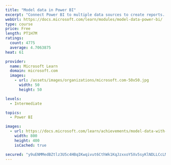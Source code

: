 ```yaml
---
title: "Model data in Power BI"
excerpt: "Connect Power BI to multiple data sources to create reports. Define the relationship between your data sources."
webUrl: https://docs.microsoft.com/learn/modules/model-data-power-bi/
type: course
price: Free
length: PT1H7M
ratings:
  count: 4775
  average: 4.7063875
heat: 61

provider:
  name: Microsoft Learn
  domain: microsoft.com
  images:
    - url: /assets/images/organizations/microsoft.com-50x50.jpg
      width: 50
      height: 50

levels:
  - Intermediate

topics:
  - Power BI

images:
  - url: https://docs.microsoft.com/learn/achievements/model-data-with-power-bi-desktop-social.png
    width: 800
    height: 400
    isCached: true

secured: "y9uENMMedBZtlz3U5c4HBqIKwqivut6CthWk1KqJzxxoY5Xv5syKlNDLLCcLMzxQUBOoOKc7SsDrC1NM4dB725vJ3EfTHwjTu6J4FRkmhuSHIiwaxEnhiCIYZU8uUQf7K8rccO44WbtfHnMhOKERazoYnVNhpzgVnJiPP4ySiZhvXrP4kJH3pydQUfQyt/p/fciITtQyQnnaJENKC3DqwdAvTH5WFnNPlKi6ianwnbrwKouB0bIy1QEbLZWtiuyOBGRDKRs9jnn8gRwxsbehsJR/JAoCcFl9fj6stGsBkkGrtoZZ5p+3Ha0/yUSSAIKvz+mtRzHwRkF8RCSoKflhIugvL2BqVMIuDe+L2kI+pgmiJVnkU3isSyGmhLJQ2JRYwedOXIl+dnppSFiDiC2pNMxv+jYIXeDqJq9ZahlTRtQ=;+bKJWGgN7QqKQt0Kj6C5WA=="
---
```


